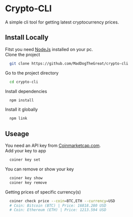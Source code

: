 
# Crypto-CLI

A simple cli tool for getting latest cryptocurrency prices.



## Install Locally

Fitst you need [NodeJs](https://nodejs.org/en/) installed on your pc.\
Clone the project

```bash
  git clone https://github.com/MadDogTheGreat/crypto-cli
```

Go to the project directory

```bash
  cd crypto-cli
```

Install dependencies

```bash
  npm install
```

Install it globally

```bash
  npm link
```

## Useage

You need an API key from [Coinmarketcap.com](https://coinmarketcap.com/api/).\
Add your key to app
```bash
  coiner key set
```

You can remove or show your key
```bash
  coiner key show
  coiner key remove
```

Getting prices of specific currency(s)
```bash
  coiner check price --coin=BTC,ETH --currency=USD 
  # Coin: Bitcoin (BTC) | Price: 16818.280 USD
  # Coin: Ethereum (ETH) | Price: 1213.594 USD
```
